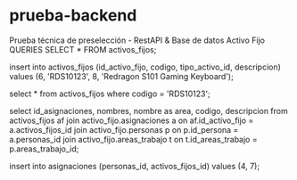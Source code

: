 # prueba-backend
Prueba técnica de preselección - RestAPI &amp; Base de datos Activo Fijo 
QUERIES
SELECT * FROM activos_fijos;

insert into activos_fijos (id_activo_fijo, codigo, tipo_activo_id, descripcion)
values (6, 'RDS10123', 8, 'Redragon S101 Gaming Keyboard');

select * from activos_fijos where codigo = 'RDS10123';

select id_asignaciones, nombres, nombre as area, codigo, descripcion from activos_fijos af
join activo_fijo.asignaciones a on af.id_activo_fijo = a.activos_fijos_id
join activo_fijo.personas p on p.id_persona = a.personas_id
join activo_fijo.areas_trabajo t on t.id_areas_trabajo = p.areas_trabajo_id;

insert into asignaciones (personas_id, activos_fijos_id)
values (4, 7);
